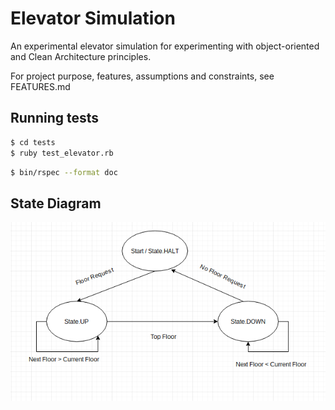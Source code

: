 # Elevator Simulation

An experimental elevator simulation for experimenting with object-oriented and Clean Architecture principles.

For project purpose, features, assumptions and constraints,
	see FEATURES.md

## Running tests

```sh
$ cd tests
$ ruby test_elevator.rb
```

```sh
$ bin/rspec --format doc
```

## State Diagram

![State](images/Elevator-State-Diagram.png)
